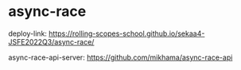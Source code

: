 # async-race
deploy-link: https://rolling-scopes-school.github.io/sekaa4-JSFE2022Q3/async-race/

async-race-api-server: https://github.com/mikhama/async-race-api
